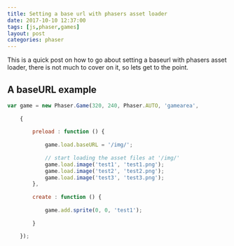 ```yaml
---
title: Setting a base url with phasers asset loader
date: 2017-10-10 12:37:00
tags: [js,phaser,games]
layout: post
categories: phaser
---
```


This is a quick post on how to go about setting a baseurl with phasers asset loader, there is not much to cover on it, so lets get to the point.

<!-- more -->

## A baseURL example

```js
var game = new Phaser.Game(320, 240, Phaser.AUTO, 'gamearea',
 
    {
 
        preload : function () {
 
            game.load.baseURL = '/img/';
 
            // start loading the asset files at '/img/'
            game.load.image('test1', 'test1.png');
            game.load.image('test2', 'test2.png');
            game.load.image('test3', 'test3.png');
        },
 
        create : function () {
 
            game.add.sprite(0, 0, 'test1');
 
        }
 
    });
```